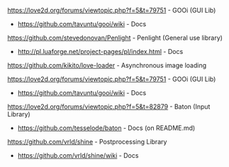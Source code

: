https://love2d.org/forums/viewtopic.php?f=5&t=79751 - GOOi (GUI Lib)
- https://github.com/tavuntu/gooi/wiki - Docs

https://github.com/stevedonovan/Penlight - Penlight (General use library)
- http://pl.luaforge.net/project-pages/pl/index.html - Docs

https://github.com/kikito/love-loader - Asynchronous image loading

https://love2d.org/forums/viewtopic.php?f=5&t=79751 - GOOi (GUI Lib)
- https://github.com/tavuntu/gooi/wiki - Docs

https://love2d.org/forums/viewtopic.php?f=5&t=82879 - Baton (Input Library)
- https://github.com/tesselode/baton - Docs (on README.md)

https://github.com/vrld/shine - Postprocessing Library
- https://github.com/vrld/shine/wiki - Docs